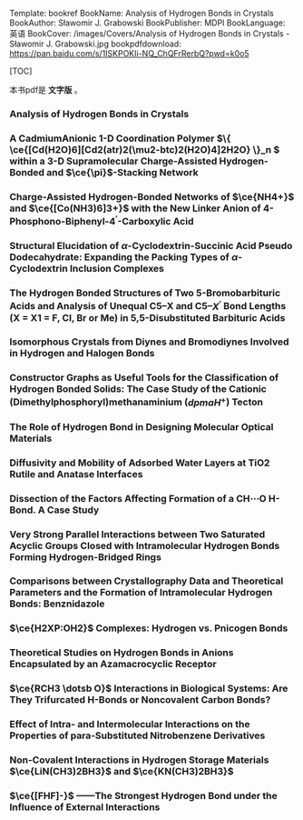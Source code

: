 Template: bookref
BookName: Analysis of Hydrogen Bonds in Crystals
BookAuthor: Sławomir J. Grabowski
BookPublisher: MDPI
BookLanguage: 英语
BookCover: /images/Covers/Analysis of Hydrogen Bonds in Crystals - Sławomir J. Grabowski.jpg
bookpdfdownload: https://pan.baidu.com/s/1ISKPOKIi-NQ_ChQFrRerbQ?pwd=k0o5 

[TOC]


本书pdf是 **文字版** 。

### Analysis of Hydrogen Bonds in Crystals

### A CadmiumAnionic 1-D Coordination Polymer $\\{ \ce{[Cd(H2O)6][Cd2(atr)2(\mu2-btc)2(H2O)4]2H2O} \\}_n $ within a 3-D Supramolecular Charge-Assisted Hydrogen-Bonded and $\ce{\pi}$-Stacking Network

### Charge-Assisted Hydrogen-Bonded Networks of $\ce{NH4+}$ and $\ce{[Co(NH3)6]3+}$ with the New Linker Anion of 4-Phosphono-Biphenyl-$4^{'}$-Carboxylic Acid

### Structural Elucidation of $\alpha$-Cyclodextrin-Succinic Acid Pseudo Dodecahydrate: Expanding the Packing Types of $\alpha$-Cyclodextrin Inclusion Complexes

### The Hydrogen Bonded Structures of Two 5-Bromobarbituric Acids and Analysis of Unequal C5–X and C5–$X^{'}$ Bond Lengths (X = X1 = F, Cl, Br or Me) in 5,5-Disubstituted Barbituric Acids

### Isomorphous Crystals from Diynes and Bromodiynes Involved in Hydrogen and Halogen Bonds

### Constructor Graphs as Useful Tools for the Classification of Hydrogen Bonded Solids: The Case Study of the Cationic (Dimethylphosphoryl)methanaminium ($dpmaH^{+}$) Tecton

### The Role of Hydrogen Bond in Designing Molecular Optical Materials

### Diffusivity and Mobility of Adsorbed Water Layers at TiO2 Rutile and Anatase Interfaces

### Dissection of the Factors Affecting Formation of a CH$\dotsb$O H-Bond. A Case Study

### Very Strong Parallel Interactions between Two Saturated Acyclic Groups Closed with Intramolecular Hydrogen Bonds Forming Hydrogen-Bridged Rings

### Comparisons between Crystallography Data and Theoretical Parameters and the Formation of Intramolecular Hydrogen Bonds: Benznidazole

### $\ce{H2XP:OH2}$ Complexes: Hydrogen vs. Pnicogen Bonds

### Theoretical Studies on Hydrogen Bonds in Anions Encapsulated by an Azamacrocyclic Receptor

### $\ce{RCH3 \dotsb O}$ Interactions in Biological Systems: Are They Trifurcated H-Bonds or Noncovalent Carbon Bonds?


### Effect of Intra- and Intermolecular Interactions on the Properties of para-Substituted Nitrobenzene Derivatives

### Non-Covalent Interactions in Hydrogen Storage Materials $\ce{LiN(CH3)2BH3}$ and $\ce{KN(CH3)2BH3}$

### $\ce{[FHF]-}$ ——The Strongest Hydrogen Bond under the Influence of External Interactions